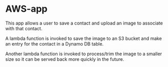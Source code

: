 # AWS-app

This app allows a user to save a contact and upload an image to associate with that contact. 

A lambda function is invoked to save the image to an S3 bucket and make an entry for the contact
  in a Dynamo DB table.
  
Another lambda function is invoked to process/trim the image to a smaller size so it can be served back more quickly in the future.
